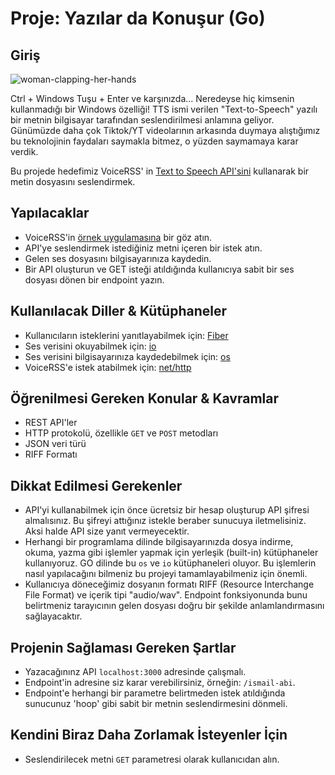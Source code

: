 # Proje: Yazılar da Konuşur (Go)

## Giriş

![woman-clapping-her-hands](https://media.giphy.com/media/KCdq1IyxkmgRKj2D23/giphy.gif)

Ctrl + Windows Tuşu + Enter ve karşınızda... Neredeyse hiç kimsenin kullanmadığı bir Windows özelliği! TTS ismi verilen "Text-to-Speech" yazılı bir metnin bilgisayar tarafından seslendirilmesi anlamına geliyor. Günümüzde daha çok Tiktok/YT videolarının arkasında duymaya alıştığımız bu teknolojinin faydaları saymakla bitmez, o yüzden saymamaya karar verdik.

Bu projede hedefimiz VoiceRSS' in [Text to Speech API'sini](https://www.voicerss.org/api/) kullanarak bir metin dosyasını seslendirmek.

## Yapılacaklar

- VoiceRSS'in [örnek uygulamasına](https://www.voicerss.org/api/demo.aspx) bir göz atın.
- API'ye seslendirmek istediğiniz metni içeren bir istek atın.
- Gelen ses dosyasını bilgisayarınıza kaydedin.
- Bir API oluşturun ve GET isteği atıldığında kullanıcıya sabit bir ses dosyası dönen bir endpoint yazın.

## Kullanılacak Diller & Kütüphaneler

- Kullanıcıların isteklerini yanıtlayabilmek için: [Fiber](https://gofiber.io/)
- Ses verisini okuyabilmek için: [io](https://pkg.go.dev/io)
- Ses verisini bilgisayarınıza kaydedebilmek için: [os](https://pkg.go.dev/os)
- VoiceRSS'e istek atabilmek için: [net/http](https://pkg.go.dev/net/http)

## Öğrenilmesi Gereken Konular & Kavramlar

- REST API'ler
- HTTP protokolü, özellikle `GET` ve `POST` metodları
- JSON veri türü
- RIFF Formatı

## Dikkat Edilmesi Gerekenler

- API'yi kullanabilmek için önce ücretsiz bir hesap oluşturup API şifresi almalısınız. Bu şifreyi attığınız istekle beraber sunucuya iletmelisiniz. Aksi halde API size yanıt vermeyecektir.
- Herhangi bir programlama dilinde bilgisayarınızda dosya indirme, okuma, yazma gibi işlemler yapmak için yerleşik (built-in) kütüphaneler kullanıyoruz. GO dilinde bu `os` ve `io` kütüphaneleri oluyor. Bu işlemlerin nasıl yapılacağını bilmeniz bu projeyi tamamlayabilmeniz için önemli.
- Kullanıcıya döneceğimiz dosyanın formatı RIFF (Resource Interchange File Format) ve içerik tipi "audio/wav". Endpoint fonksiyonunda bunu belirtmeniz tarayıcının gelen dosyası doğru bir şekilde anlamlandırmasını sağlayacaktır.

## Projenin Sağlaması Gereken Şartlar

- Yazacağınınz API `localhost:3000` adresinde çalışmalı.
- Endpoint'in adresine siz karar verebilirsiniz, örneğin: `/ismail-abi`.
- Endpoint'e herhangi bir parametre belirtmeden istek atıldığında sunucunuz 'hoop' gibi sabit bir metnin seslendirmesini dönmeli.

## Kendini Biraz Daha Zorlamak İsteyenler İçin

- Seslendirilecek metni `GET` parametresi olarak kullanıcıdan alın.
